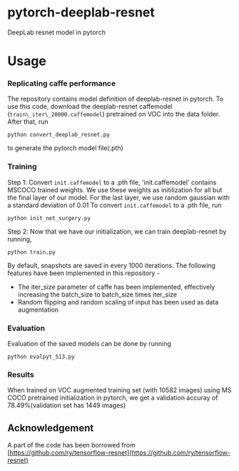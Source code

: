 # pytorch-deeplab-resnet
DeepLab resnet model in pytorch

# Usage
### Replicating caffe performance
The repository contains model definition of deeplab-resnet in pytorch. To use this code, download the deeplab-resnet caffemodel (`train\_iter\_20000.caffemodel`) pretrained on VOC into the data folder. After that, run
```
python convert_deeplab_resnet.py
```
to generate the pytorch model file(.pth)
### Training 
Step 1: Convert `init.caffemodel` to a .pth file, 'init.caffemodel' contains MSCOCO trained weights. We use these weights as initilization for all but the final layer of our model. For the last layer, we use random gaussian with a standard deviation of 0.01
To convert `init.caffemodel` to a .pth file, run
```
python init_net_surgery.py
```
Step 2: Now that we have our initialization, we can train deeplab-resnet by running,
```
python train.py
```
By default, snapshots are saved in every 1000 iterations.
The following features have been implemented in this repository -
* The iter\_size parameter of caffe has been implemented, effectively increasing the batch\_size to batch\_size times iter\_size
* Random flipping and random scaling of input has been used as data augmentation
### Evaluation
Evaluation of the saved models can be done by running
```
python evalpyt_513.py
```
### Results
When trained on VOC augmented training set (with 10582 images) using MS COCO pretrained initialization in pytorch, we get a validation accuray of 78.49%(validation set has 1449 images)
## Acknowledgement
A part of the code has been borrowed from [https://github.com/ry/tensorflow-resnet](https://github.com/ry/tensorflow-resnet)
